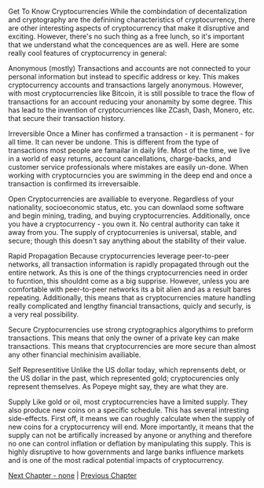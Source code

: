 Get To Know Cryptocurrencies
While the combindation of decentalization and cryptography are the definining characteristics of cryptocurrency, there are other interesting aspects of cryptocurrency that make it disruptive and exciting. However, there's no such thing as a free lunch, so it's important that we understand what the concequences are as well. Here are some really cool features of cryptocurrency in general:

Anonymous (mostly)
Transactions and accounts are not connected to your personal information but instead to specific address or key. This makes cryptocurrency accounts and transactions largely anonymous. However, with most cryptocurrencies like Bitcoin, it is still possible to trace the flow of transactions for an account reducing your anonamity by some degree. This has lead to the invention of cryptocurriences like ZCash, Dash, Monero, etc. that secure their transaction history.

Irreversible
Once a Miner has confirmed a transaction - it is permanent - for all time. It can never be undone. This is different from the type of transactions most people are famailar in daily life. Most of the time, we live in a world of easy returns, account cancellations, charge-backs, and customer service professionals where mistakes are easily un-done. When working with cryptocurncies you are swimming in the deep end and once a transaction is confirmed its irreversaible.

Open
Cryptocurrencies are availiable to everyone. Regardless of your nationality, socioeconomic status, etc. you can downlaod some software and begin mining, trading, and buying cryptocurrencies. Additionally, once you have a cryptocurrency - you own it. No central authority can take it away from you. The supply of cryptocurrenies is universal, stable, and secure; though this doesn't say anything about the stability of their value.

Rapid Propagation
Because cryptocurrencies leverage peer-to-peer networks, all transaction information is rapidly propagated through out the entire network. As this is one of the things cryptocurrencies need in order to fucntion, this shouldnt come as a big supprise. However, unless you are comfortable with peer-to-peer networks its a bit alien and as a result bares repeating. Additionally, this means that as cryptocurrencies mature handling really complicated and lengthy financial transactions, quicly and securly, is a very real possibility.

Secure
Cryptocurrencies use strong cryptographics algorythims to preform transactions. This means that only the owner of a private key can make transactions. This means that cryptocurrencies are more secure than almost any other financial mechinisim availiable.

Self Representitive
Unlike the US dollar today, which reprensents debt, or the US dollar in the past, which represented gold; cryptocurencies only represent themselves. As Popeye might say, they are what they are.

Supply
Like gold or oil, most cryptocurrencies have a limited supply. They also produce new coins on a specific schedule. This has several intresting side-effects. First off, it means we can roughly calculate when the supply of new coins for a cryptocurrency will end. More importantly, it means that the supply can not be artifically increased by anyone or anything and therefore no one can control inflation or deflation by manipulating this supply. This is highly disruptive to how governments and large banks influence markets and is one of the most radical potential impacts of cryptocurrency.

[Next Chapter - none](./index.md) | [Previous Chapter](01-what_is_cryptocurrency.md)

